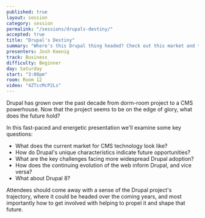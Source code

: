 ```yaml
---
published: true
layout: session
category: session
permalink: "/sessions/drupals-destiny/"
accepted: true
title: "Drupal's Destiny"
summary: "Where's this Drupal thing headed? Check out this market and technology analysis and catch a glimpse of Drupal's Destiny!"
presenters: Josh Koenig
track: Business
difficulty: Beginner
day: Saturday
start: "3:00pm"
room: Room 12
video: "4ZTccMcP2Ls"
---
```


Drupal has grown over the past decade from dorm-room project to a CMS powerhouse. Now that the project seems to be on the edge of glory, what does the future hold?

In this fast-paced and energetic presentation we'll examine some key questions:

- What does the current market for CMS technology look like?
- How do Drupal's unique characteristics indicate future opportunities?
- What are the key challenges facing more widespread Drupal adoption?
- How does the continuing evolution of the web inform Drupal, and vice versa?
- What about Drupal 8?

Attendees should come away with a sense of the Drupal project's trajectory, where it could be headed over the coming years, and most importantly how to get involved with helping to propel it and shape that future.

